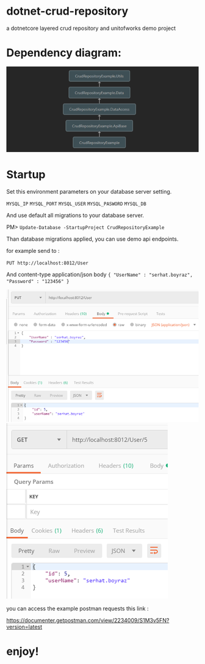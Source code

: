 # dotnet-crud-repository
a dotnetcore layered crud repository and unitofworks demo project

# Dependency diagram:
![dependencies](architecture/dependency-diagram.png)

# Startup
Set this environment parameters on your database server setting.

`MYSQL_IP`
`MYSQL_PORT`
`MYSQL_USER`
`MYSQL_PASWORD`
`MYSQL_DB`

And use default all migrations to your database server.

PM> `Update-Database -StartupProject CrudRepositoryExample`

Than database migrations applied, you can use demo api endpoints.

for example send to : 

`PUT http://localhost:8012/User`

And content-type application/json body
`{
	"UserName" : "serhat.boyraz",
	"Password" : "123456"
}`

![user-example-1](architecture/user-example-1.png)
![user-example-1](architecture/user-example-2.png)

you can access the example postman requests this link : 

https://documenter.getpostman.com/view/2234009/S1M3v5FN?version=latest

# enjoy!
